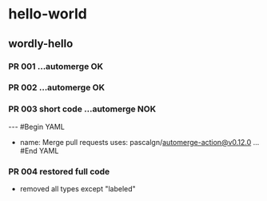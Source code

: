 # hello-world
## wordly-hello
### PR 001 ...automerge OK
### PR 002 ...automerge OK
### PR 003 short code ...automerge NOK
--- #Begin YAML
- name: Merge pull requests
  uses: pascalgn/automerge-action@v0.12.0
... #End YAML
### PR 004 restored full code
* removed all types except "labeled"
